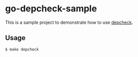 # go-depcheck-sample

This is a sample project to demonstrate how to use [depcheck](https://github.com/v-standard/go-depcheck).


## Usage

```sh
$ make depcheck
```
